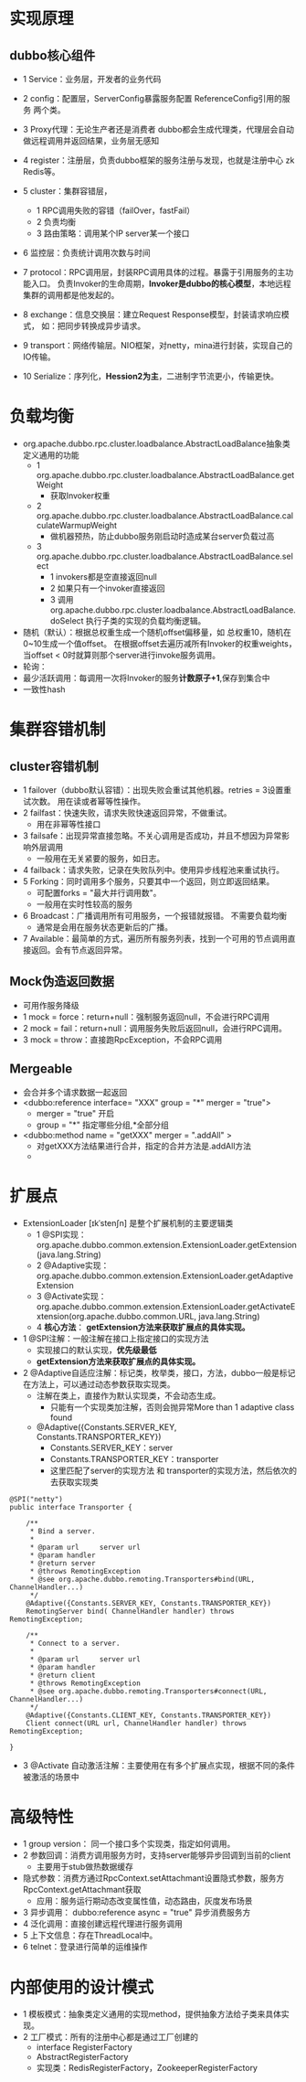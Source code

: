 # 实现原理
##  dubbo核心组件
- 1 Service：业务层，开发者的业务代码
- 2 config：配置层，ServerConfig暴露服务配置 ReferenceConfig引用的服务 两个类。
- 3 Proxy代理：无论生产者还是消费者 dubbo都会生成代理类，代理层会自动做远程调用并返回结果，业务层无感知
- 4 register：注册层，负责dubbo框架的服务注册与发现，也就是注册中心 zk Redis等。
- 5 cluster：集群容错层，
    - 1 RPC调用失败的容错（failOver，fastFail）
    - 2 负责均衡
    - 3 路由策略：调用某个IP server某一个接口
- 6 监控层：负责统计调用次数与时间
- 7 protocol：RPC调用层，封装RPC调用具体的过程。暴露于引用服务的主功能入口。
负责Invoker的生命周期，**Invoker是dubbo的核心模型**，本地远程集群的调用都是他发起的。
- 8 exchange：信息交换层：建立Request  Response模型，封装请求响应模式，
如：把同步转换成异步请求。

- 9 transport：网络传输层。NIO框架，对netty，mina进行封装，实现自己的IO传输。
- 10 Serialize：序列化，**Hession2为主**，二进制字节流更小，传输更快。

# 负载均衡
- org.apache.dubbo.rpc.cluster.loadbalance.AbstractLoadBalance抽象类定义通用的功能
    - 1 org.apache.dubbo.rpc.cluster.loadbalance.AbstractLoadBalance.getWeight
        - 获取Invoker权重
    - 2 org.apache.dubbo.rpc.cluster.loadbalance.AbstractLoadBalance.calculateWarmupWeight
        - 做机器预热，防止dubbo服务刚启动时造成某台server负载过高
    - 3 org.apache.dubbo.rpc.cluster.loadbalance.AbstractLoadBalance.select
        - 1 invokers都是空直接返回null
        - 2 如果只有一个invoker直接返回
        - 3 调用org.apache.dubbo.rpc.cluster.loadbalance.AbstractLoadBalance.doSelect
        执行子类的实现的负载均衡逻辑。 
- 随机（默认）：根据总权重生成一个随机offset偏移量，如 总权重10，随机在0~10生成一个值offset。
在根据offset去遍历减所有Invoker的权重weights，当offset < 0时就算则那个server进行invoke服务调用。
- 轮询：
- 最少活跃调用：每调用一次将Invoker的服务**计数原子+1**,保存到集合中
- 一致性hash

# 集群容错机制
## cluster容错机制
- 1 failover（dubbo默认容错）：出现失败会重试其他机器。retries = 3设置重试次数。
用在读或者幂等性操作。
- 2 failfast：快速失败，请求失败快速返回异常，不做重试。
    - 用在非幂等性接口
- 3 failsafe：出现异常直接忽略。不关心调用是否成功，并且不想因为异常影响外层调用
    - 一般用在无关紧要的服务，如日志。
- 4 failback：请求失败，记录在失败队列中。使用异步线程池来重试执行。
- 5 Forking：同时调用多个服务，只要其中一个返回，则立即返回结果。
    - 可配置forks = "最大并行调用数"。
    - 一般用在实时性较高的服务
- 6 Broadcast：广播调用所有可用服务，一个报错就报错。 不需要负载均衡
    - 通常是会用在服务状态更新后的广播。
- 7 Available：最简单的方式，遍历所有服务列表，找到一个可用的节点调用直接返回。会有节点返回异常。
## Mock伪造返回数据
- 可用作服务降级
- 1 mock = force：return+null：强制服务返回null，不会进行RPC调用
- 2 mock = fail：return+null：调用服务失败后返回null，会进行RPC调用。
- 3 mock = throw：直接跑RpcException，不会RPC调用
## Mergeable
- 会合并多个请求数据一起返回
- <dubbo:reference interface= "XXX"  group = "*" merger = "true">
    - merger = "true" 开启
    - group = "*" 指定哪些分组,*全部分组
- <dubbo:method name = "getXXX" merger = ".addAll" > 
    - 对getXXX方法结果进行合并，指定的合并方法是.addAll方法
    - 

# 扩展点
- ExtensionLoader  [ɪkˈstenʃn] 是整个扩展机制的主要逻辑类
    - 1 @SPI实现：org.apache.dubbo.common.extension.ExtensionLoader.getExtension(java.lang.String)
    - 2 @Adaptive实现：org.apache.dubbo.common.extension.ExtensionLoader.getAdaptiveExtension
    - 3 @Activate实现：org.apache.dubbo.common.extension.ExtensionLoader.getActivateExtension(org.apache.dubbo.common.URL, java.lang.String)
    - 4 **核心方法**： **getExtension方法来获取扩展点的具体实现。**
- 1 @SPI注解：一般注解在接口上指定接口的实现方法
    - 实现接口的默认实现，**优先级最低**
    - **getExtension方法来获取扩展点的具体实现。**
- 2 @Adaptive自适应注解：标记类，枚举类，接口，方法，dubbo一般是标记在方法上，可以通过动态参数获取实现类。
    - 注解在类上，直接作为默认实现类，不会动态生成。
        - 只能有一个实现类加注解，否则会抛异常More than 1 adaptive class found
    - @Adaptive({Constants.SERVER_KEY, Constants.TRANSPORTER_KEY})
        - Constants.SERVER_KEY：server
        - Constants.TRANSPORTER_KEY：transporter
        - 这里匹配了server的实现方法 和 transporter的实现方法，然后依次的去获取实现类
```
@SPI("netty")
public interface Transporter {

    /**
     * Bind a server.
     *
     * @param url     server url
     * @param handler
     * @return server
     * @throws RemotingException
     * @see org.apache.dubbo.remoting.Transporters#bind(URL, ChannelHandler...)
     */
    @Adaptive({Constants.SERVER_KEY, Constants.TRANSPORTER_KEY})
    RemotingServer bind( ChannelHandler handler) throws RemotingException;

    /**
     * Connect to a server.
     *
     * @param url     server url
     * @param handler
     * @return client
     * @throws RemotingException
     * @see org.apache.dubbo.remoting.Transporters#connect(URL, ChannelHandler...)
     */
    @Adaptive({Constants.CLIENT_KEY, Constants.TRANSPORTER_KEY})
    Client connect(URL url, ChannelHandler handler) throws RemotingException;

}
```

- 3 @Activate 自动激活注解：主要使用在有多个扩展点实现，根据不同的条件被激活的场景中



# 高级特性
- 1 group version： 同一个接口多个实现类，指定如何调用。
- 2 参数回调：消费方调用服务方时，支持server能够异步回调到当前的client
    - 主要用于stub做热数据缓存
- 隐式参数：消费方通过RpcContext.setAttachmant设置隐式参数，服务方RpcContext.getAttachmant获取
    - 应用：服务运行期动态改变属性值，动态路由，灰度发布场景
- 3 异步调用： dubbo:reference async = "true" 异步消费服务方
- 4 泛化调用：直接创建远程代理进行服务调用
- 5 上下文信息：存在ThreadLocal中。
- 6 telnet：登录进行简单的运维操作
# 内部使用的设计模式
- 1 模板模式：抽象类定义通用的实现method，提供抽象方法给子类来具体实现。
- 2 工厂模式：所有的注册中心都是通过工厂创建的 
    - interface RegisterFactory
    - AbstractRegisterFactory
    - 实现类：RedisRegisterFactory，ZookeeperRegisterFactory
#  